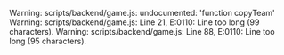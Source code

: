 Warning: scripts/backend/game.js: undocumented: 'function copyTeam'
Warning: scripts/backend/game.js: Line 21, E:0110: Line too long (99 characters).
Warning: scripts/backend/game.js: Line 88, E:0110: Line too long (95 characters).
